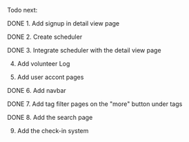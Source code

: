 Todo next:

DONE 1. Add signup in detail view page


DONE 2. Create scheduler


DONE 3. Integrate scheduler with the detail view page



4. Add volunteer Log



5. Add user accont pages



DONE 6. Add navbar



DONE 7. Add tag filter pages on the "more" button under tags



DONE 8. Add the search page

9. Add the check-in system


